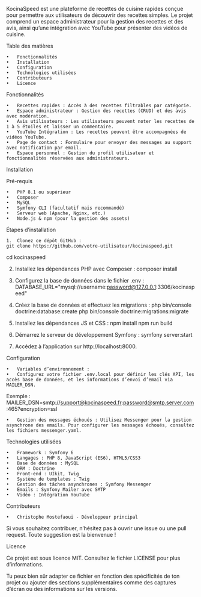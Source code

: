 KocinaSpeed est une plateforme de recettes de cuisine rapides conçue pour permettre aux utilisateurs de découvrir des recettes simples. Le projet comprend un espace administrateur pour la gestion des recettes et des avis, ainsi qu’une intégration avec YouTube pour présenter des vidéos de cuisine.

Table des matières

    •	Fonctionnalités
    •	Installation
    •	Configuration
    •	Technologies utilisées
    •	Contributeurs
    •	Licence

Fonctionnalités

    •	Recettes rapides : Accès à des recettes filtrables par catégorie.
    •	Espace administrateur : Gestion des recettes (CRUD) et des avis avec modération.
    •	Avis utilisateurs : Les utilisateurs peuvent noter les recettes de 1 à 5 étoiles et laisser un commentaire.
    •	YouTube Intégration : Les recettes peuvent être accompagnées de vidéos YouTube.
    •	Page de contact : Formulaire pour envoyer des messages au support avec notification par email.
    •	Espace personnel : Gestion du profil utilisateur et fonctionnalités réservées aux administrateurs.

Installation

Pré-requis

    •	PHP 8.1 ou supérieur
    •	Composer
    •	MySQL
    •	Symfony CLI (facultatif mais recommandé)
    •	Serveur web (Apache, Nginx, etc.)
    •	Node.js & npm (pour la gestion des assets)

Étapes d’installation

    1.	Clonez ce dépôt GitHub :
    git clone https://github.com/votre-utilisateur/kocinaspeed.git

cd kocinaspeed

2. Installez les dépendances PHP avec Composer :
   composer install

3. Configurez la base de données dans le fichier .env :
   DATABASE_URL="mysql://username:password@127.0.0.1:3306/kocinaspeed"

4. Créez la base de données et effectuez les migrations :
   php bin/console doctrine:database:create
   php bin/console doctrine:migrations:migrate

5. Installez les dépendances JS et CSS :
   npm install
   npm run build

6. Démarrez le serveur de développement Symfony :
   symfony server:start

7. Accédez à l’application sur http://localhost:8000.

Configuration

    •	Variables d’environnement :
    •	Configurez votre fichier .env.local pour définir les clés API, les accès base de données, et les informations d’envoi d’email via MAILER_DSN.

Exemple :
MAILER_DSN=smtp://support@kocinaspeed.fr:password@smtp.server.com:465?encryption=ssl

    •	Gestion des messages échoués : Utilisez Messenger pour la gestion asynchrone des emails. Pour configurer les messages échoués, consultez les fichiers messenger.yaml.

Technologies utilisées

    •	Framework : Symfony 6
    •	Langages : PHP 8, JavaScript (ES6), HTML5/CSS3
    •	Base de données : MySQL
    •	ORM : Doctrine
    •	Front-end : UIkit, Twig
    •	Système de templates : Twig
    •	Gestion des tâches asynchrones : Symfony Messenger
    •	Emails : Symfony Mailer avec SMTP
    •	Vidéo : Intégration YouTube

Contributeurs

    •	Christophe Mostefaoui - Développeur principal

Si vous souhaitez contribuer, n’hésitez pas à ouvrir une issue ou une pull request. Toute suggestion est la bienvenue !

Licence

Ce projet est sous licence MIT. Consultez le fichier LICENSE pour plus d’informations.

Tu peux bien sûr adapter ce fichier en fonction des spécificités de ton projet ou ajouter des sections supplémentaires comme des captures d’écran ou des informations sur les versions.
